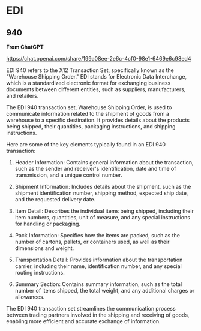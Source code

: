 # EDI

## 940

**From ChatGPT**

https://chat.openai.com/share/199a08ee-2e6c-4cf0-98e1-6469e6c98ed4

EDI 940 refers to the X12 Transaction Set, specifically known as the "Warehouse Shipping Order." EDI stands for Electronic Data Interchange, which is a standardized electronic format for exchanging business documents between different entities, such as suppliers, manufacturers, and retailers.

The EDI 940 transaction set, Warehouse Shipping Order, is used to communicate information related to the shipment of goods from a warehouse to a specific destination. It provides details about the products being shipped, their quantities, packaging instructions, and shipping instructions.

Here are some of the key elements typically found in an EDI 940 transaction:

1. Header Information: Contains general information about the transaction, such as the sender and receiver's identification, date and time of transmission, and a unique control number.

2. Shipment Information: Includes details about the shipment, such as the shipment identification number, shipping method, expected ship date, and the requested delivery date.

3. Item Detail: Describes the individual items being shipped, including their item numbers, quantities, unit of measure, and any special instructions for handling or packaging.

4. Pack Information: Specifies how the items are packed, such as the number of cartons, pallets, or containers used, as well as their dimensions and weight.

5. Transportation Detail: Provides information about the transportation carrier, including their name, identification number, and any special routing instructions.

6. Summary Section: Contains summary information, such as the total number of items shipped, the total weight, and any additional charges or allowances.

The EDI 940 transaction set streamlines the communication process between trading partners involved in the shipping and receiving of goods, enabling more efficient and accurate exchange of information.

